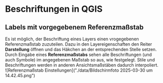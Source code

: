 # Beschriftungen in QGIS
## Labels mit vorgegebenem Referenzmaßstab
Es ist möglich, der Beschriftung eines Layers einen vrogegebenen Referenzmaßstab zuzuteilen. Dazu in den Layereigenschaften den Reiter **Darstellung** öffnen und das Häkchen an der entsprechenden Stelle setzen. Durch Eingabe eines **Referenzmaßstabs** sehen alle Beschriftungen (und auch Symbole) im angegebenen Maßstab so aus, wie festgelegt. Stile und Beschriftungen werden in anderen Ansichtsmaßstäben dadurch interpoliert.
![Referenzmaßstab Einstellungen]("./data/Bildschirmfoto 2025-03-30 um 14.42.45.png")
